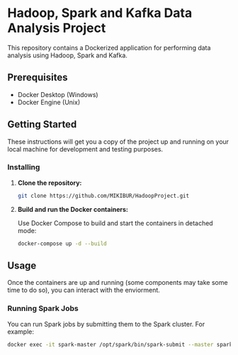 # Hadoop, Spark and Kafka Data Analysis Project

This repository contains a Dockerized application for performing data analysis using Hadoop, Spark and Kafka.

## Prerequisites

- Docker Desktop (Windows)
- Docker Engine (Unix)

## Getting Started

These instructions will get you a copy of the project up and running on your local machine for development and testing purposes.

### Installing

1. **Clone the repository:**

    ```sh
    git clone https://github.com/MIKIBUR/HadoopProject.git
    ```

2. **Build and run the Docker containers:**

    Use Docker Compose to build and start the containers in detached mode:

    ```sh
    docker-compose up -d --build
    ```

## Usage

Once the containers are up and running (some components may take some time to do so), you can interact with the enviorment.

### Running Spark Jobs

You can run Spark jobs by submitting them to the Spark cluster. For example:

```sh
docker exec -it spark-master /opt/spark/bin/spark-submit --master spark://spark-master:7077 /kafka_stream_output.py
```
